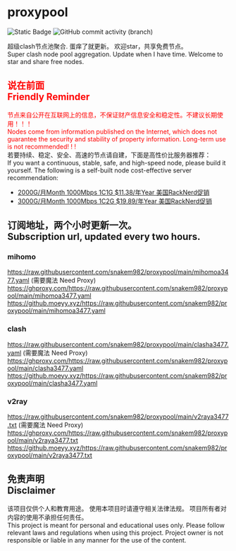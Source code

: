 # proxypool

![Static Badge](https://img.shields.io/badge/ss|ssr|vmess|vless|trojan-free-orange)
![GitHub commit activity (branch)](https://img.shields.io/github/commit-activity/w/snakem982/proxypool?color=DC52FC)


超级clash节点池聚合.
蛋痒了就更新。
欢迎star，共享免费节点。
<br/>
Super clash node pool aggregation.
Update when I have time.
Welcome to star and share free nodes.

## <font color="red">说在前面<br/>Friendly Reminder</font>
<font color="red">节点来自公开在互联网上的信息，不保证财产信息安全和稳定性。不建议长期使用！！！<br/>
Nodes come from information published on the Internet,
which does not guarantee the security and stability of property information.
Long-term use is not recommended! ! !</font><br/>
若要持续、稳定、安全、高速的节点请自建，下面是高性价比服务器推荐：<br/>
If you want a continuous, stable, safe, and high-speed node, please build it yourself.
The following is a self-built node cost-effective server recommendation:
- [2000G/月Month 1000Mbps 1C1G $11.38/年Year 美国RackNerd促销](https://my.racknerd.com/aff.php?aff=8613 "美国RackNerd")
- [3000G/月Month 1000Mbps 1C2G $19.89/年Year 美国RackNerd促销](https://my.racknerd.com/aff.php?aff=8613 "美国RackNerd")

## 订阅地址，两个小时更新一次。<br/>Subscription url, updated every two hours.
### mihomo
https://raw.githubusercontent.com/snakem982/proxypool/main/mihomoa3477.yaml  (需要魔法 Need Proxy)
https://ghproxy.com/https://raw.githubusercontent.com/snakem982/proxypool/main/mihomoa3477.yaml
https://github.moeyy.xyz/https://raw.githubusercontent.com/snakem982/proxypool/main/mihomoa3477.yaml
### clash
https://raw.githubusercontent.com/snakem982/proxypool/main/clasha3477.yaml  (需要魔法 Need Proxy)
https://ghproxy.com/https://raw.githubusercontent.com/snakem982/proxypool/main/clasha3477.yaml
https://github.moeyy.xyz/https://raw.githubusercontent.com/snakem982/proxypool/main/clasha3477.yaml
### v2ray
https://raw.githubusercontent.com/snakem982/proxypool/main/v2raya3477.txt  (需要魔法 Need Proxy)
https://ghproxy.com/https://raw.githubusercontent.com/snakem982/proxypool/main/v2raya3477.txt
https://github.moeyy.xyz/https://raw.githubusercontent.com/snakem982/proxypool/main/v2raya3477.txt


## 免责声明 <br/>Disclaimer
该项目仅供个人和教育用途。
使用本项目时请遵守相关法律法规。
项目所有者对内容的使用不承担任何责任。
<br/>
This project is meant for personal and educational uses only.
Please follow relevant laws and regulations when using this project.
Project owner is not responsible or liable in any manner for the use of the content.
